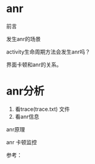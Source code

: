 # anr

前言

发生anr的场景

activity生命周期方法会发生anr吗？

界面卡顿和anr的关系。

# anr分析

1. 看trace(trace.txt)  文件
2. 看anr信息

anr原理

anr 卡顿监控





参考：

[今日头条 ANR 优化实践系列 - 监控工具与分析思路]: https://juejin.cn/post/6942665216781975582
[今日头条 ANR 优化实践系列 - 设计原理及影响因素]: https://mp.weixin.qq.com/s?__biz=MzI1MzYzMjE0MQ==&amp;mid=2247488116&amp;idx=1&amp;sn=fdf80fa52c57a3360ad1999da2a9656b&amp;chksm=e9d0d996dea750807aadc62d7ed442948ad197607afb9409dd5a296b16fb3d5243f9224b5763&amp;token=569762407&amp;lang=zh_CN#rd
[卡顿、ANR、死锁，线上如何监控？]: https://juejin.cn/post/6973564044351373326
[干货：ANR日志分析全面解析]: https://juejin.cn/post/6971327652468621326

